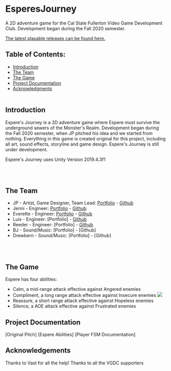 # EsperesJourney <br>

A 2D adventure game for the Cal State Fullerton Video Game Development Club. Development began during the Fall 2020 semester.

[The latest playable releases can be found here.](https://digx7.itch.io/esperes-journey)

## Table of Contents: <br> 

* [Introduction](#Introduction)
* [The Team](#Team)
* [The Game](#Game)
* [Project Documentation](#Docs)
* [Acknowledgments](#Ack)
<br><br>

## Introduction <a name="Introduction"></a> <br>

Espere's Journey is a 2D adventure game where Espere must survive the underground sewers of the Monster's Realm. Development began during the Fall 2020 semester, when JP pitched his idea and we started from nothing. Everything in this game is created original for this project, including all art, sound effects, storyline and game design. Espere's Journey is still under development. 

Espere's Journey uses Unity Version 2019.4.3f1

<br><br>
## The Team <a name="Team"></a> <br>
* JP - Artist, Game Designer, Team Lead: [Portfolio]() - [Github](https://github.com/jspinn)
* Jenni - Engineer: [Portfolio](https://jennithe.dev/) - [Github](www.github.com/JenniTheDev)
* Everette - Engineer: [Portfolio](https://digx7xstudi0.wixsite.com/digx7) - [Github](https://github.com/Digx7)
* Luis - Engineer: [Portfolio] - [Github](https://github.com/LuiRangel)
* Reeder - Engineer: [Portfolio] - [Github](https://github.com/Rloveland)
* BJ - Sound/Music: [Portfolio] - [Github]
* Drewbern - Sound/Music: [Portfolio] - [Github]

<br><br>

## The Game <a name="Game"></a> <br>
Espere has four abilities:
* Calm, a mid-range attack effective against Angered enemies
* Compliment, a long range attack effective against Insecure enemies
![](https://media.giphy.com/media/X22lNr55BkDPxi4iUX/giphy.gif)  
* Reassure, a short range attack effective against Hopeless enemies
* Silence, a AOE attack effective against Frustrated enemies


## Project Documentation <a name="Docs"></a> <br>
[Original Pitch]
[Espere Abilities]
[Player FSM Documentation]

## Acknowledgements <a name="Ack"></a> <br>
Thanks to Vast for all the help!
Thanks to all the VGDC supporters


